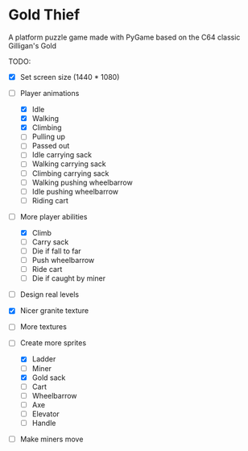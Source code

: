 # Gold Thief
A platform puzzle game made with PyGame based on the C64 classic Gilligan's Gold

TODO:  
- [x] Set screen size (1440 * 1080)
- [ ] Player animations  
    - [x] Idle
    - [x] Walking
    - [x] Climbing
    - [ ] Pulling up
    - [ ] Passed out
    - [ ] Idle carrying sack
    - [ ] Walking carrying sack
    - [ ] Climbing carrying sack
    - [ ] Walking pushing wheelbarrow
    - [ ] Idle pushing wheelbarrow
    - [ ] Riding cart
- [ ] More player abilities
    - [x] Climb
    - [ ] Carry sack
    - [ ] Die if fall to far
    - [ ] Push wheelbarrow
    - [ ] Ride cart   
    - [ ] Die if caught by miner 
- [ ] Design real levels
- [X] Nicer granite texture
- [ ] More textures
- [ ] Create more sprites
    - [X] Ladder
    - [ ] Miner
    - [X] Gold sack
    - [ ] Cart
    - [ ] Wheelbarrow
    - [ ] Axe
    - [ ] Elevator
    - [ ] Handle
- [ ] Make miners move
 
